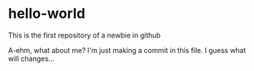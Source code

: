 # hello-world
This is the first repository of a newbie in github

A-ehm, what about me? I'm just making a commit in this file. I guess what will changes...
